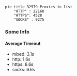 
```mermaid
pie title 32579 Proxies in list
    "HTTP" : 22168
    "HTTPS": 4528
    "SOCKS" : 9275
```

### Some Info
#### Average Timeout

- mixed: 3.1s
- http: 1.6s
- https: 8.6s
- socks: 6.6s